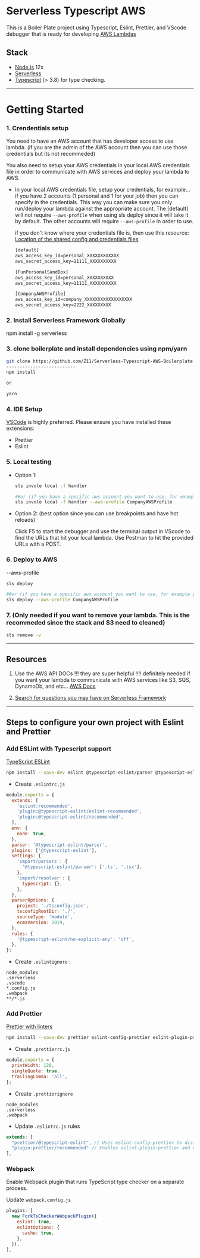 # Serverless Typescript AWS

This is a Boiler Plate project using Typescript, Eslint, Prettier, and VScode debugger that is ready for developing [AWS Lambdas](https://aws.amazon.com/lambda)

## Stack

- [Node.js](https://nodejs.org/en/) 12x
- [Serverless](https://serverless.com/framework/docs/)
- [Typescript](https://www.typescriptlang.org/) (> 3.8) for type checking.

---

# Getting Started

### 1. Crendentials setup

You need to have an AWS account that has developer access to use lambda. (if you are the admin of the AWS account then you can use those credentials but its not recommeded)

You also need to setup your AWS credentials in your local AWS credentials file in order to communicate with AWS services and deploy your lambda to AWS.

- In your local AWS credentials file, setup your credentials, for example... if you have 2 accounts (1 personal and 1 for your job) then you can specify in the credentials. This way you can make sure you only run/deploy your lambda against the appropriate account. The [default] will not require `--aws-profile` when using sls deploy since it will take it by default. The other accounts will require `--aws-profile` in order to use.

  if you don't know where your credentials file is, then use this resource: [Location of the shared config and credentials files](https://docs.aws.amazon.com/credref/latest/refdocs/file-location.html)

  ```txt
  [default]
  aws_access_key_id=personal_XXXXXXXXXXXX
  aws_secret_access_key=11111_XXXXXXXXXX

  [FunPersonalSandBox]
  aws_access_key_id=personal_XXXXXXXXXX
  aws_secret_access_key=11111_XXXXXXXXXX

  [CompanyAWSProfile]
  aws_access_key_id=company_XXXXXXXXXXXXXXXXXX
  aws_secret_access_key=2222_XXXXXXXXX
  ```

### 2. Install Serverless Framework Globally

npm install -g serverless

### 3. clone boilerplate and install dependencies using npm/yarn

```bash
git clone https://github.com/Z11/Serverless-Typescript-AWS-Boilerplate.git
--------------------------
npm install

or

yarn

```

### 4. IDE Setup

[VSCode](https://code.visualstudio.com/) is highly preferred. Please ensure you have installed these extensions:

- Prettier
- Eslint

### 5. Local testing

- Option 1:

  ```bash
  sls invole local -f handler

  ##or (if you have a specific aws account you want to use, for example you job aws account)
  sls invole local -f handler --aws-profile CompanyAWSProfile
  ```

- Option 2: (best option since you can use breakpoints and have hot reloads)

  Click F5 to start the debugger and use the terminal output in VScode to find the URLs that hit your local lambda. Use Postman to hit the provided URLs with a POST.

### 6. Deploy to AWS

--aws-profile

```bash
sls deploy

##or (if you have a specific aws account you want to use, for example you job aws account)
sls deploy --aws-profile CompanyAWSProfile
```

### 7. (Only needed if you want to remove your lambda. This is the recommeded since the stack and S3 need to cleaned)

```bash
sls remove -v
```

---

## Resources

1. Use the AWS API DOCs !!! they are super helpful !!!! definitely needed if you want your lambda to communicate with AWS services like S3, SQS, DynamoDb, and etc... [AWS Docs](https://docs.aws.amazon.com/AWSJavaScriptSDK/latest/AWS/S3.html)

2. [Search for questions you may have on Serverless Framework](https://www.serverless.com/framework/docs/)

---

## Steps to configure your own project with Eslint and Prettier

### Add ESLint with Typescript support

[TypeScript ESLint](https://github.com/typescript-eslint/typescript-eslint/)

```bash
npm install --save-dev eslint @typescript-eslint/parser @typescript-eslint/eslint-plugin
```

- Create `.eslintrc.js`

```js
module.exports = {
  extends: [
    'eslint:recommended',
    'plugin:@typescript-eslint/eslint-recommended',
    'plugin:@typescript-eslint/recommended',
  ],
  env: {
    node: true,
  },
  parser: '@typescript-eslint/parser',
  plugins: ['@typescript-eslint'],
  settings: {
    'import/parsers': {
      '@typescript-eslint/parser': ['.ts', '.tsx'],
    },
    'import/resolver': {
      typescript: {},
    },
  },
  parserOptions: {
    project: './tsconfig.json',
    tsconfigRootDir: './',
    sourceType: 'module',
    ecmaVersion: 2019,
  },
  rules: {
    '@typescript-eslint/no-explicit-any': 'off',
  },
};
```

- Create `.eslintignore` :

```text
node_modules
.serverless
.vscode
*.config.js
.webpack
**/*.js
```

### Add Prettier

[Prettier with linters](https://prettier.io/docs/en/integrating-with-linters.html)

```bash
npm install --save-dev prettier eslint-config-prettier eslint-plugin-prettier
```

- Create `.prettierrc.js`

```js
module.exports = {
  printWidth: 120,
  singleQuote: true,
  trailingComma: 'all',
};
```

- Create `.prettierignore`

```text
node_modules
.serverless
.webpack
```

- Update `.eslintrc.js` rules

```js
extends: [
  "prettier/@typescript-eslint", // Uses eslint-config-prettier to disable ESLint rules from @typescript-eslint/eslint-plugin that would conflict with prettier
  "plugin:prettier/recommended" // Enables eslint-plugin-prettier and eslint-config-prettier. This will display prettier errors as ESLint errors. Make sure this is always the last configuration in the extends array.
],
```

### Webpack

Enable Webpack plugin that runs TypeScript type checker on a separate process.

Update `webpack.config.js`

```js
plugins: [
  new ForkTsCheckerWebpackPlugin({
    eslint: true,
    eslintOptions: {
      cache: true,
    },
  }),
],
```
